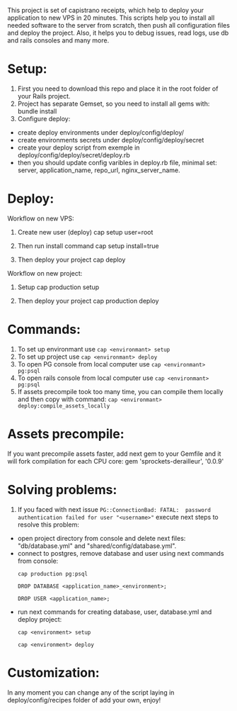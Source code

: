 This project is set of capistrano receipts, which help to deploy your application to new VPS in 20 minutes.
This scripts help you to install all needed software to the server from scratch, then push all configuration files and deploy the project. Also, it helps you to debug issues, read logs, use db and rails consoles and many more.

Setup:
======

1. First you need to download this repo and place it in the root folder of your Rails project.
2. Project has separate Gemset, so you need to install all gems with: bundle install
3. Configure deploy:
- create deploy environments under deploy/config/deploy/
- create environments secrets under deploy/config/deploy/secret
- create your deploy script from exemple in deploy/config/deploy/secret/deploy.rb
- then you should update config varibles in deploy.rb file, minimal set: server, application_name, repo_url, nginx_server_name.

Deploy:
=======

Workflow on new VPS:
1. Create new user (deploy)
cap setup user=root

2. Then run install command
cap setup install=true

3. Then deploy your project
cap deploy

Workflow on new project:
1. Setup
cap production setup

3. Then deploy your project
cap production deploy

Commands:
=========

1.   To set up environmant use
    ```
    cap <environmant> setup
    ```
2.   To set up project use
    ```
    cap <environmant> deploy
    ```
3.   To open PG console from local computer use
    ```
    cap <environmant> pg:psql
    ```
4.   To open rails console from local computer use
    ```
    cap <environmant> pg:psql
    ```
5.   If assets precompile took too many time, you can compile them locally and then copy with command:
    ```
    cap <environmant> deploy:compile_assets_locally
    ```

Assets precompile:
=================

If you want precompile assets faster, add next gem to your Gemfile and it will fork compilation for each CPU core:
gem 'sprockets-derailleur', '0.0.9'


Solving problems:
===================

1.   If you faced with next issue `PG::ConnectionBad: FATAL:  password authentication failed for user "<username>"` execute next steps to resolve this problem:
   * open project directory from console and delete next files: "db/database.yml" and "shared/config/database.yml".
   * connect to postgres, remove database and user using next commands from console:
     ```
     cap production pg:psql

     DROP DATABASE <application_name>_<environment>;

     DROP USER <application_name>;
     ```
   * run next commands for creating database, user, database.yml and deploy project:
     ```
     cap <environment> setup

     cap <environment> deploy
     ```


Customization:
==============

In any moment you can change any of the script laying in deploy/config/recipes folder of add your own, enjoy!
